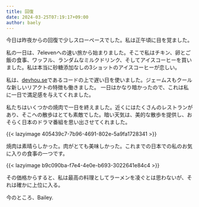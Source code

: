 ```yaml
---
title: 回復
date: 2024-03-25T07:19:17+09:00
author: baely
---
```

今日は昨夜からの回復で少しスローペースでした。私は正午頃に目を覚ました。

私の一日は、7elevenへの速い旅から始まりました。そこで私はチキン、卵とご飯の食事、ワッフル、ランダムなミルクドリンク、そしてアイスコーヒーを買いました。私は本当に砂糖添加なしの3ショットのアイスコーヒーが恋しい。

私は、[devhou.se](https://devhou.se)であるコードの上で遅い日を使いました。ジェームスもクールな新しいリアクトの特徴も働きました。 一日はかなり暗かったので、これは私に一日で満足感を与えてくれました。

私たちはいくつかの焼肉で一日を終えました。近くにはたくさんのレストランがあり、そこへの散歩はとても素敵でした。暗い天気は、美的な散歩を提供し、おそらく日本のドラマ番組を思い出させてくれました。

{{< lazyimage 405439c7-7b96-4691-802e-5a9fa1728341 >}}

焼肉は素晴らしかった。肉がとても美味しかった。これまでの日本での私のお気に入りの食事の一つです。

{{< lazyimage b9c090ba-f7e4-4e0e-b693-3022641e84c4 >}}

その価格からすると、私は最高の料理としてラーメンを凌ぐとは思わないが、それは確かに上位に入る。

今のところ、Bailey.